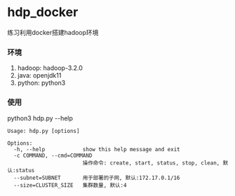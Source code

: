 # hdp_docker

练习利用docker搭建hadoop环境

### 环境

1. hadoop: hadoop-3.2.0
2. java:   openjdk11
3. python: python3 

### 使用

python3 hdp.py --help

```
Usage: hdp.py [options]

Options:
  -h, --help            show this help message and exit
  -c COMMAND, --cmd=COMMAND
                        操作命令: create, start, status, stop, clean, 默认:status
  --subnet=SUBNET       用于部署的子网, 默认:172.17.0.1/16
  --size=CLUSTER_SIZE   集群数量, 默认:4
```
